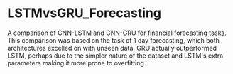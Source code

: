 # LSTMvsGRU_Forecasting
A comparison of CNN-LSTM and CNN-GRU for financial forecasting tasks. This comparison was based on the task of 1 day forecasting, which both architectures excelled on with unseen data. GRU actually outperformed LSTM, perhaps due to the simpler nature of the dataset and LSTM's extra parameters making it more prone to overfitting. 
